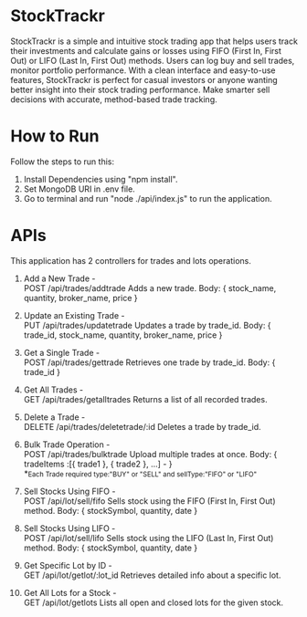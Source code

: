 # StockTrackr

StockTrackr is a simple and intuitive stock trading app that helps users track their investments and calculate gains or losses using FIFO (First In, First Out) or LIFO (Last In, First Out) methods. Users can log buy and sell trades, monitor portfolio performance. With a clean interface and easy-to-use features, StockTrackr is perfect for casual investors or anyone wanting better insight into their stock trading performance. Make smarter sell decisions with accurate, method-based trade tracking.

# How to Run

Follow the steps to run this:
1. Install Dependencies using "npm install".
2. Set MongoDB URI in .env file.
3. Go to terminal and run "node ./api/index.js" to run the application.

# APIs

This application has 2 controllers for trades and lots operations.

1. Add a New Trade - <br/>
POST /api/trades/addtrade
Adds a new trade.
Body: { stock_name, quantity, broker_name, price  }

2. Update an Existing Trade - <br/>
PUT /api/trades/updatetrade
Updates a trade by trade_id.
Body: { trade_id, stock_name, quantity, broker_name, price }

3. Get a Single Trade - <br/>
POST /api/trades/gettrade
Retrieves one trade by trade_id.
Body: { trade_id }

4. Get All Trades - <br/>
GET /api/trades/getalltrades
Returns a list of all recorded trades.

5. Delete a Trade - <br/>
DELETE /api/trades/deletetrade/:id
Deletes a trade by trade_id.

6. Bulk Trade Operation - <br/>
POST /api/trades/bulktrade
Upload multiple trades at once.
Body: { tradeItems :[{ trade1 }, { trade2 }, ...] -  }<br/>
*<small>Each Trade required type:"BUY" or "SELL" and sellType:"FIFO" or "LIFO"</small>

7. Sell Stocks Using FIFO - <br/>
POST /api/lot/sell/fifo
Sells stock using the FIFO (First In, First Out) method.
Body: { stockSymbol, quantity, date }

8. Sell Stocks Using LIFO - <br/>
POST /api/lot/sell/lifo
Sells stock using the LIFO (Last In, First Out) method.
Body: { stockSymbol, quantity, date }

9. Get Specific Lot by ID - <br/>
GET /api/lot/getlot/:lot_id
Retrieves detailed info about a specific lot.

10. Get All Lots for a Stock - <br/>
GET /api/lot/getlots
Lists all open and closed lots for the given stock.

